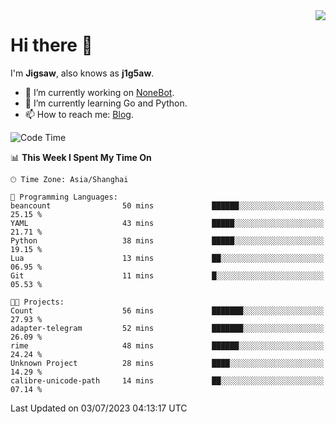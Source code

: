 <a href="#">
  <img align="right" src="https://github-readme-stats.vercel.app/api?username=j1g5awi&count_private=true&show_icons=true&title_color=80070B&text_color=B3B3B3&bg_color=212121&icon_color=80070B" />
</a>

# Hi there 👋

I'm **Jigsaw**, also knows as **j1g5aw**.

- 🔭 I’m currently working on [NoneBot](https://github.com/nonebot).
- 🌱 I’m currently learning Go and Python.
- 📫 How to reach me: [Blog](https://blog.maddestroyer.xyz/).

<!--START_SECTION:waka-->
![Code Time](http://img.shields.io/badge/Code%20Time-1%2C142%20hrs%2044%20mins-blue)

📊 **This Week I Spent My Time On** 

```text
🕑︎ Time Zone: Asia/Shanghai

💬 Programming Languages: 
beancount                50 mins             ██████░░░░░░░░░░░░░░░░░░░   25.15 % 
YAML                     43 mins             █████░░░░░░░░░░░░░░░░░░░░   21.71 % 
Python                   38 mins             █████░░░░░░░░░░░░░░░░░░░░   19.15 % 
Lua                      13 mins             ██░░░░░░░░░░░░░░░░░░░░░░░   06.95 % 
Git                      11 mins             █░░░░░░░░░░░░░░░░░░░░░░░░   05.53 % 

🐱‍💻 Projects: 
Count                    56 mins             ███████░░░░░░░░░░░░░░░░░░   27.93 % 
adapter-telegram         52 mins             ███████░░░░░░░░░░░░░░░░░░   26.09 % 
rime                     48 mins             ██████░░░░░░░░░░░░░░░░░░░   24.24 % 
Unknown Project          28 mins             ████░░░░░░░░░░░░░░░░░░░░░   14.29 % 
calibre-unicode-path     14 mins             ██░░░░░░░░░░░░░░░░░░░░░░░   07.14 % 
```


 Last Updated on 03/07/2023 04:13:17 UTC
<!--END_SECTION:waka-->
